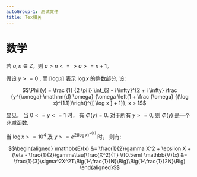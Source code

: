 ```yaml
---
autoGroup-1: 测试文件
title: Tex相关
---
```


# 数学

若 $a, n\in Z$，则 $a>n <=> a>=n+1$。

假设 $y >= 0$ , 而 $[\log x]$ 表示 $\log x$ 的整数部分, 设:

$$\Phi (y) = \frac {1} {2 \pi i} \int_{2 - i \infty}^{2 + i \infty} \frac {y^{\omega} \mathrm{d} \omega} {\omega \left(1 + \frac {\omega} {(\log x)^{1.1}}\right)^{[ \log x ] + 1}}, x > 1$$

显见， 当 $0 <= y <= 1$ 时， 有 $\Phi(y) = 0$. 对于所有 $y >= 0$, 则 $\Phi(y)$ 是一个非减函数.

当 $\log x>= 10^4$ 及 $y>= e^{2{(\log x)}^{-0.1}}$ 时， 则有:

<!-- $$1 - x^{- 0.1} <= \Phi (y) <= 1$$ -->

$$\begin{aligned}
    \mathbb{E}(x) &= \frac{1}{2}\gamma X^2 + \epsilon X + (\eta - \frac{1}{2}\gamma\tau)\frac{X^2}{T} \\[0.5em] 
    \mathbb{V}(x) &= \frac{1}{3}\sigma^2X^2T\Big(1-\frac{1}{N}\Big)\Big(1-\frac{1}{2N}\Big)
\end{aligned}$$